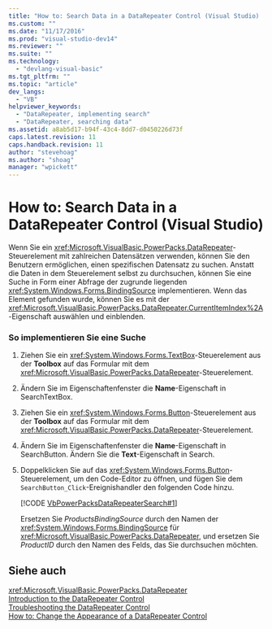 ```yaml
---
title: "How to: Search Data in a DataRepeater Control (Visual Studio) | Microsoft Docs"
ms.custom: ""
ms.date: "11/17/2016"
ms.prod: "visual-studio-dev14"
ms.reviewer: ""
ms.suite: ""
ms.technology: 
  - "devlang-visual-basic"
ms.tgt_pltfrm: ""
ms.topic: "article"
dev_langs: 
  - "VB"
helpviewer_keywords: 
  - "DataRepeater, implementing search"
  - "DataRepeater, searching data"
ms.assetid: a8ab5d17-b94f-43c4-8dd7-d0450226d73f
caps.latest.revision: 11
caps.handback.revision: 11
author: "stevehoag"
ms.author: "shoag"
manager: "wpickett"
---
```

# How to: Search Data in a DataRepeater Control (Visual Studio)
Wenn Sie ein <xref:Microsoft.VisualBasic.PowerPacks.DataRepeater>\-Steuerelement mit zahlreichen Datensätzen verwenden, können Sie den Benutzern ermöglichen, einen spezifischen Datensatz zu suchen.  Anstatt die Daten in dem Steuerelement selbst zu durchsuchen, können Sie eine Suche in Form einer Abfrage der zugrunde liegenden <xref:System.Windows.Forms.BindingSource> implementieren.  Wenn das Element gefunden wurde, können Sie es mit der <xref:Microsoft.VisualBasic.PowerPacks.DataRepeater.CurrentItemIndex%2A>\-Eigenschaft auswählen und einblenden.  
  
### So implementieren Sie eine Suche  
  
1.  Ziehen Sie ein <xref:System.Windows.Forms.TextBox>\-Steuerelement aus der **Toolbox** auf das Formular mit dem <xref:Microsoft.VisualBasic.PowerPacks.DataRepeater>\-Steuerelement.  
  
2.  Ändern Sie im Eigenschaftenfenster die **Name**\-Eigenschaft in SearchTextBox.  
  
3.  Ziehen Sie ein <xref:System.Windows.Forms.Button>\-Steuerelement aus der **Toolbox** auf das Formular mit dem <xref:Microsoft.VisualBasic.PowerPacks.DataRepeater>\-Steuerelement.  
  
4.  Ändern Sie im Eigenschaftenfenster die **Name**\-Eigenschaft in SearchButton.  Ändern Sie die **Text**\-Eigenschaft in Search.  
  
5.  Doppelklicken Sie auf das <xref:System.Windows.Forms.Button>\-Steuerelement, um den Code\-Editor zu öffnen, und fügen Sie dem `SearchButton_Click`\-Ereignishandler den folgenden Code hinzu.  
  
     [!CODE [VbPowerPacksDataRepeaterSearch#1](../CodeSnippet/VS_Snippets_VBCSharp/VbPowerPacksDataRepeaterSearch#1)]  
  
     Ersetzen Sie *ProductsBindingSource* durch den Namen der <xref:System.Windows.Forms.BindingSource> für <xref:Microsoft.VisualBasic.PowerPacks.DataRepeater>, und ersetzen Sie *ProductID* durch den Namen des Felds, das Sie durchsuchen möchten.  
  
## Siehe auch  
 <xref:Microsoft.VisualBasic.PowerPacks.DataRepeater>   
 [Introduction to the DataRepeater Control](../../../visual-basic/developing-apps/windows-forms/introduction-to-the-datarepeater-control-visual-studio.md)   
 [Troubleshooting the DataRepeater Control](../../../visual-basic/developing-apps/windows-forms/troubleshooting-the-datarepeater-control-visual-studio.md)   
 [How to: Change the Appearance of a DataRepeater Control](../../../visual-basic/developing-apps/windows-forms/how-to-change-the-appearance-of-a-datarepeater-control-visual-studio.md)